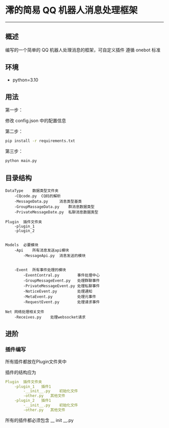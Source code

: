 # 澪的简易 QQ 机器人消息处理框架

---

## 概述

编写的一个简单的 QQ 机器人处理消息的框架，可自定义插件
遵循 onebot 标准

## 环境

- python=3.10





## 用法

第一步：

修改 config.json 中的配置信息

第二步：

```bash
pip install -r requirements.txt
```

第三步：

```bash
python main.py
```



## 目录结构

```dir
DataType	数据类型文件夹
	-CQcode.py	CQ码的解析
	-MessageData.py 	消息类型基类
	-GroupMassageData.py	群消息数据类型
	-PrivateMessageDate.py 	私聊消息数据类型

Plugin	插件文件夹
	-plugin_1
	-plugin_2
	

Models	必要模块
	-Api	所有消息发送api模块
		-MessageApi.py	消息发送的模块
		
		
	-Event	所有事件处理的模块
		-EventContral.py 		事件处理中心
		-GroupMessageEvent.py 	处理群聊事件
		-PrivateMessageEvent.py	处理私聊事件
		-NoticeEvent.py 	    处理通知
		-MetaEvent.py		    处理元事件
		-RequestEvent.py		处理请求事件

Net	网络处理相关文件
	-Receives.py	处理websocket请求
```




## 进阶

### 插件编写

所有插件都放在Plugin文件夹中

插件的结构应为

```yaml
Plugin	插件文件夹
	-plugin_1	插件1
		-__init__.py	初始化文件
		-other.py	其他文件
	-plugin_2	插件1
		-__init__.py	初始化文件
		-other.py	其他文件
```



所有的插件都必须包含 __ init __.py





















